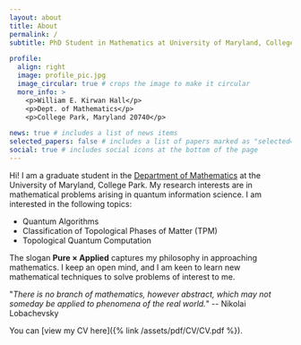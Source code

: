 ```yaml
---
layout: about
title: About
permalink: /
subtitle: PhD Student in Mathematics at University of Maryland, College Park. 

profile:
  align: right
  image: profile_pic.jpg
  image_circular: true # crops the image to make it circular
  more_info: >
    <p>William E. Kirwan Hall</p>
    <p>Dept. of Mathematics</p>
    <p>College Park, Maryland 20740</p>

news: true # includes a list of news items
selected_papers: false # includes a list of papers marked as "selected={true}"
social: true # includes social icons at the bottom of the page
---
```


Hi! I am a graduate student in the [Department of Mathematics](https://www-math.umd.edu/people/graduate-students.html) at the University of Maryland, College Park.  My research interests are in mathematical problems arising in quantum information science. I am interested in the following topics:

* Quantum Algorithms
* Classification of Topological Phases of Matter (TPM)
* Topological Quantum Computation

The slogan **Pure × Applied** captures my philosophy in approaching mathematics. I keep an open mind, and I am keen to learn new mathematical techniques to solve problems of interest to me.

  "*There is no branch of mathematics, however abstract, which may not someday be applied to phenomena of the real world.*" -- Nikolai Lobachevsky
  
  You can [view my CV here]({% link /assets/pdf/CV/CV.pdf %}).